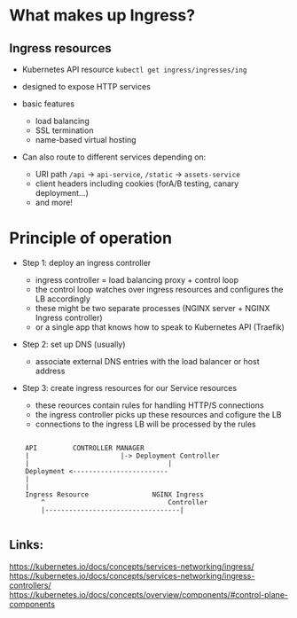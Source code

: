 # What makes up Ingress?

## Ingress resources
- Kubernetes API resource `kubectl get ingress/ingresses/ing`
- designed to expose HTTP services
- basic features
  - load balancing
  - SSL termination
  - name-based virtual hosting

- Can also route to different services depending on:
  - URI path `/api` -> `api-service`, `/static` -> `assets-service`
  - client headers including cookies (forA/B testing, canary deployment...)
  - and more! 


# Principle of operation

- Step 1: deploy an ingress controller
  - ingress controller = load balancing proxy + control loop
  - the control loop watches over ingress resources and configures the LB accordingly
  - these might be two separate processes (NGINX server + NGINX Ingress controller)
  - or a single app that knows how to speak to Kubernetes API (Traefik)


- Step 2: set up DNS (usually)
  - associate external DNS entries with the load balancer or host address

- Step 3: create ingress resources for our Service resources
  - these reources contain rules for handling HTTP/S connections
  - the ingress  controller picks up these resources and cofigure the LB
  - connections to the ingress LB will be processed by the rules 

```

    API         CONTROLLER MANAGER
    |                       |-> Deployment Controller 
    |                                   |
    Deployment <------------------------
    |
    |
    Ingress Resource                NGINX Ingress
        ^                               Controller
        |----------------------------------|


```



## Links:
https://kubernetes.io/docs/concepts/services-networking/ingress/
https://kubernetes.io/docs/concepts/services-networking/ingress-controllers/
https://kubernetes.io/docs/concepts/overview/components/#control-plane-components